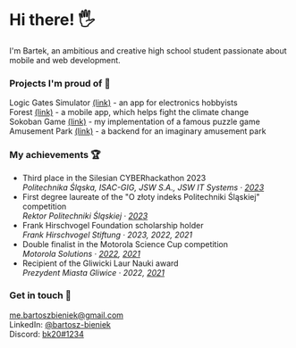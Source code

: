 # Hi there! 🖐️

I'm Bartek, an ambitious and creative high school student passionate about mobile and web development.

### Projects I'm proud of 🎉

Logic Gates Simulator [(link)](https://github.com/team-nullptr/logic-gates-simulator) - an app for electronics hobbyists\
Forest [(link)](https://github.com/bk20dev/forest) - a mobile app, which helps fight the climate change\
Sokoban Game [(link)](https://github.com/bk20dev/sokoban) - my implementation of a famous puzzle game\
Amusement Park [(link)](https://github.com/bk20dev/amusement-park-backend) - a backend for an imaginary amusement park

### My achievements 🏆

- Third place in the Silesian CYBERhackathon 2023\
  _Politechnika Śląska, ISAC-GIG, JSW S.A., JSW IT Systems · [2023](https://www.facebook.com/zsti.gliwice/posts/727478272715296)_
- First degree laureate of the "O złoty indeks Politechniki Śląskiej" competition\
  _Rektor Politechniki Śląskiej · [2023](https://www.facebook.com/PolitechnikaSlaska/posts/5946384442077244)_
- Frank Hirschvogel Foundation scholarship holder\
  _Frank Hirschvogel Stiftung · 2023, 2022, 2021_
- Double finalist in the Motorola Science Cup competition\
  _Motorola Solutions · [2022](https://edukacja.gliwice.eu/aktualnosci/oswiata/miejsce-na-pudle-w-konkursie-motoroli-dla-uczniow-zsti), [2021](https://www.facebook.com/zsti.gliwice/posts/4269897129711995)_
- Recipient of the Gliwicki Laur Nauki award\
  _Prezydent Miasta Gliwice · 2022, [2021](https://www.facebook.com/zsti.gliwice/posts/4843096409058728)_

### Get in touch 🤙

[me.bartoszbieniek@gmail.com](mailto:me.bartoszbieniek@gmail.com)\
LinkedIn: [@bartosz-bieniek](https://www.linkedin.com/in/bartosz-bieniek/)\
Discord: [bk20#1234](https://discord.com/users/236373708350947328)
